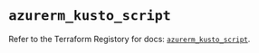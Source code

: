 # `azurerm_kusto_script`

Refer to the Terraform Registory for docs: [`azurerm_kusto_script`](https://registry.terraform.io/providers/hashicorp/azurerm/3.80.0/docs/resources/kusto_script).
